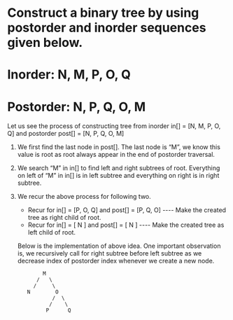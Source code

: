 # Construct a binary tree by using postorder and inorder sequences given below.

# Inorder: N, M, P, O, Q

# Postorder: N, P, Q, O, M

Let us see the process of constructing tree from inorder in[] = [N, M, P, O, Q] and postorder post[] = [N, P, Q, O, M]

1.  We first find the last node in post[]. The last node is “M”, we know this value is root as root always appear in the end of postorder traversal.
2.  We search “M” in in[] to find left and right subtrees of root. Everything on left of “M” in in[] is in left subtree and everything on right is in right subtree.

3.  We recur the above process for following two.

    - Recur for in[] = [P, O, Q] and post[] = [P, Q, O]
      ---- Make the created tree as right child of root.
    - Recur for in[] = [ N ] and post[] = [ N ]
      ---- Make the created tree as left child of root.

    Below is the implementation of above idea. One important observation is, we recursively call for right subtree before left subtree as we decrease index of postorder index whenever we create a new node.

                M
              /   \
             /     \
           N        O
                   /  \
                  /    \
                 P      Q
